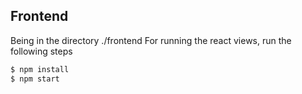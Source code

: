 ## Frontend

Being in the directory ./frontend For running the react views, run the following steps

```bash
$ npm install
$ npm start
```
